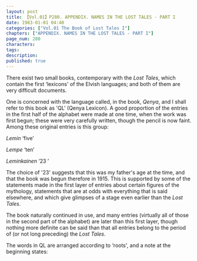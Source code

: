 ```yaml
---
layout: post
title: 【Vol.01】P280. APPENDIX. NAMES IN THE LOST TALES - PART I
date: 1983-01-01 04:40
categories: ["Vol.01 The Book of Lost Tales I"]
chapters: ["APPENDIX. NAMES IN THE LOST TALES - PART I"]
page_num: 280
characters: 
tags: 
description: 
published: true
---
```


There exist two small books, contemporary with the <I>Lost Tales</I>, which contain the first ‘lexicons' of the Elvish languages; and both of them are very difficult documents.

One is concerned with the language called, in the book, <I>Qenya</I>, and I shall refer to this book as 'QL' (Qenya Lexicon). A good proportion of the entries in the first half of the alphabet were made at one time, when the work was first begun; these were very carefully written, though the pencil is now faint. Among these original entries is this group:

<I>Lemin</I> ‘five’

<I>Lempe</I> ‘ten’

<I>Leminkainen</I> ‘23 ’

The choice of '23' suggests that this was my father's age at the time, and that the book was begun therefore in 1915. This is supported by some of the statements made in the first layer of entries about certain figures of the mythology, statements that are at odds with everything that is said elsewhere, and which give glimpses of a stage even earlier than the <I>Lost Tales</I>.

The book naturally continued in use, and many entries (virtually all of those in the second part of the alphabet) are later than this first layer, though nothing more definite can be said than that all entries belong to the period of (or not long preceding) the <I>Lost Tales</I>.

The words in QL are arranged according to ‘roots', and a note at the beginning states:

